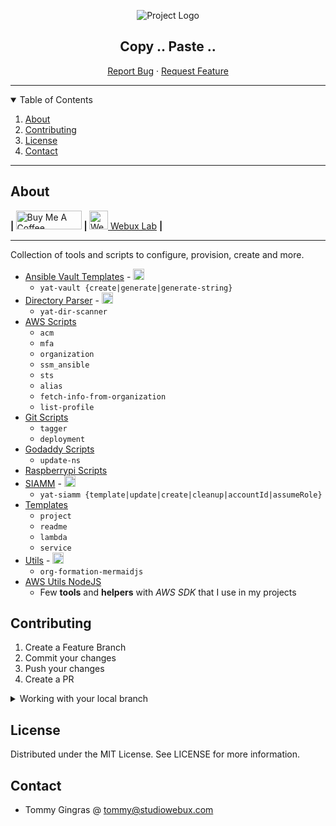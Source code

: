 <div align="center">

![Project Logo](https://webuxlab-static.s3.ca-central-1.amazonaws.com/logoAmpoule.svg)

<h2>Copy .. Paste ..</h2>

<p align="center">
  <a href="https://github.com/yet-another-tool/copy-paste/issues">Report Bug</a>
  ·
  <a href="https://github.com/yet-another-tool/copy-paste/issues">Request Feature</a>
</p>
</div>

---

<details open="open">
  <summary>Table of Contents</summary>
  <ol>
    <li>
      <a href="#about">About</a>
    </li>
    <li><a href="#contributing">Contributing</a></li>
    <li><a href="#license">License</a></li>
    <li><a href="#contact">Contact</a></li>
  </ol>
</details>

---

## About

<div>
<b> | </b>
<a href="https://www.buymeacoffee.com/studiowebux" target="_blank"
      ><img
        src="https://cdn.buymeacoffee.com/buttons/v2/default-yellow.png"
        alt="Buy Me A Coffee"
        style="height: 30px !important; width: 105px !important"
/></a>
<b> | </b>
<a href="https://webuxlab.com" target="_blank"
      ><img
        src="https://webuxlab-static.s3.ca-central-1.amazonaws.com/logoAmpoule.svg"
        alt="Webux Logo"
        style="height: 30px !important"
/> Webux Lab</a>
<b> | </b>
</div>

---

Collection of tools and scripts to configure, provision, create and more.

- [Ansible Vault Templates](ansible-vault/) - <a href="https://badge.fury.io/js/@yetanothertool%2Fvault"><img src="https://badge.fury.io/js/@yetanothertool%2Fvault.svg" alt="npm version" height="18"></a>
  - `yat-vault {create|generate|generate-string}`
- [Directory Parser](directory-parser/) - <a href="https://badge.fury.io/js/@yetanothertool%2Fdirectory-scanner"><img src="https://badge.fury.io/js/@yetanothertool%2Fdirectory-scanner.svg" alt="npm version" height="18"></a>
  - `yat-dir-scanner`
- [AWS Scripts](scripts/aws)
  - `acm`
  - `mfa`
  - `organization`
  - `ssm_ansible`
  - `sts`
  - `alias`
  - `fetch-info-from-organization`
  - `list-profile`
- [Git Scripts](scripts/git)
  - `tagger`
  - `deployment`
- [Godaddy Scripts](scripts/godaddy)
  - `update-ns`
- [Raspberrypi Scripts](scripts/raspberrypi)
- [SIAMM](siamm/) - <a href="https://badge.fury.io/js/@yetanothertool%2Fsiamm"><img src="https://badge.fury.io/js/@yetanothertool%2Fsiamm.svg" alt="npm version" height="18"></a>
  - `yat-siamm {template|update|create|cleanup|accountId|assumeRole}`
- [Templates](templates/)
  - `project`
  - `readme`
  - `lambda`
  - `service`
- [Utils](utils/) - <a href="https://badge.fury.io/js/@yetanothertool%2Forg-formation-mermaidjs"><img src="https://badge.fury.io/js/@yetanothertool%2Forg-formation-mermaidjs.svg" alt="npm version" height="18"></a>
  - `org-formation-mermaidjs`
- [AWS Utils NodeJS](./aws-utils-js/)
  - Few **tools** and **helpers** with *AWS SDK* that I use in my projects

## Contributing

1. Create a Feature Branch
2. Commit your changes
3. Push your changes
4. Create a PR

<details>
<summary>Working with your local branch</summary>

**Branch Checkout:**

```bash
git checkout -b <feature|fix|release|chore|hotfix>/prefix-name
```

> Your branch name must starts with [feature|fix|release|chore|hotfix] and use a / before the name;
> Use hyphens as separator;
> The prefix correspond to your Kanban tool id (e.g. abc-123)

**Keep your branch synced:**

```bash
git fetch origin
git rebase origin/master
```

**Commit your changes:**

```bash
git add .
git commit -m "<feat|ci|test|docs|build|chore|style|refactor|perf|BREAKING CHANGE>: commit message"
```

> Follow this convention commitlint for your commit message structure

**Push your changes:**

```bash
git push origin <feature|fix|release|chore|hotfix>/prefix-name
```

**Examples:**

```bash
git checkout -b release/v1.15.5
git checkout -b feature/abc-123-something-awesome
git checkout -b hotfix/abc-432-something-bad-to-fix
```

```bash
git commit -m "docs: added awesome documentation"
git commit -m "feat: added new feature"
git commit -m "test: added tests"
```

</details>

## License

Distributed under the MIT License. See LICENSE for more information.

## Contact

- Tommy Gingras @ tommy@studiowebux.com
